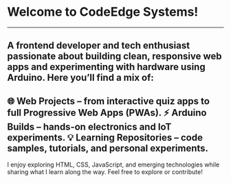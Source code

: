 # Welcome to CodeEdge Systems!
---
A frontend developer and tech enthusiast passionate about building clean, responsive web apps and experimenting with hardware using Arduino.
Here you’ll find a mix of:
---
🌐 Web Projects – from interactive quiz apps to full Progressive Web Apps (PWAs).
⚡ Arduino Builds – hands-on electronics and IoT experiments.
💡 Learning Repositories – code samples, tutorials, and personal experiments.
---
I enjoy exploring HTML, CSS, JavaScript, and emerging technologies while sharing what I learn along the way.
Feel free to explore or contribute!
